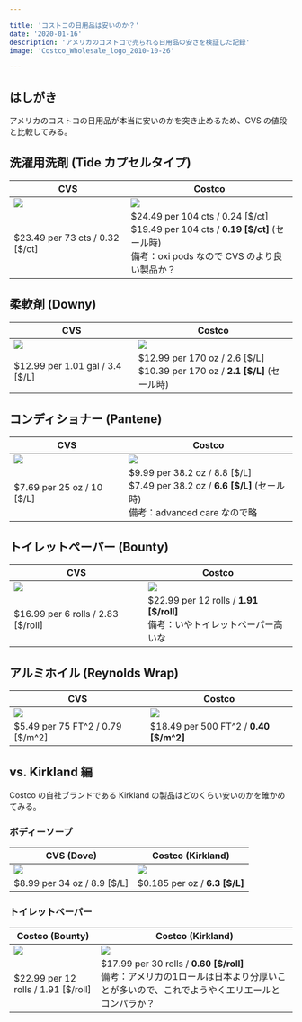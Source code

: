 ```yaml
---

title: 'コストコの日用品は安いのか？'
date: '2020-01-16'
description: 'アメリカのコストコで売られる日用品の安さを検証した記録'
image: 'Costco_Wholesale_logo_2010-10-26'

---
```


## はしがき

アメリカのコストコの日用品が本当に安いのかを突き止めるため、CVS の値段と比較してみる。

## 洗濯用洗剤 (Tide カプセルタイプ)

<div style="max-width:100%">

| CVS                                                                               | Costco                                                                               |
| --------------------------------------------------------------------------------- | ------------------------------------------------------------------------------------ |
| <img src="https://dl.dropboxusercontent.com/s/hy1ajv859ex04n7/CVS-Tide.jpg?dl=0" style="max-width:100%"> | <img src="https://dl.dropboxusercontent.com/s/s6adv6fw452g8bb/Costco-Tide.jpg?dl=0" style="max-width:100%"> |
| \$23.49 per 73 cts / 0.32 [\$/ct] | \$24.49 per 104 cts / 0.24 [\$/ct] <br> \$19.49 per 104 cts / **0.19 [\$/ct]** (セール時) <br> 備考：oxi pods なので CVS のより良い製品か？ |

</div>

## 柔軟剤 (Downy)

| CVS                                                                               | Costco                                                                               |
| --------------------------------------------------------------------------------- | ------------------------------------------------------------------------------------ |
| <img src="https://dl.dropboxusercontent.com/s/tiegdnblh8cwscn/CVS-Downy.jpg?dl=0" style="max-width:100%"> | <img src="https://dl.dropboxusercontent.com/s/kvbgwrpj6nre5y3/Costco-Downy.jpg?dl=0" style="max-width:100%"> |
| \$12.99 per 1.01 gal / 3.4 [\$/L] | \$12.99 per 170 oz / 2.6 [\$/L] <br> \$10.39 per 170 oz / **2.1 [\$/L]** (セール時) |

## コンディショナー (Pantene)

| CVS                                                                               | Costco                                                                               |
| --------------------------------------------------------------------------------- | ------------------------------------------------------------------------------------ |
| <img src="https://dl.dropboxusercontent.com/s/d4o0lmjjmhpt0e5/CVS-Pantene.jpg?dl=0" style="max-width:100%"> | <img src="https://dl.dropboxusercontent.com/s/za8mpihyxboaq8x/Costco-Pantene.jpg?dl=0" style="max-width:100%"> |
| \$7.69 per 25 oz / 10 [\$/L] | \$9.99 per 38.2 oz / 8.8 [\$/L] <br> \$7.49 per 38.2 oz / **6.6 [\$/L]** (セール時) <br> 備考：advanced care なので略 |

## トイレットペーパー (Bounty)

| CVS                                                                               | Costco                                                                               |
| --------------------------------------------------------------------------------- | ------------------------------------------------------------------------------------ |
| <img src="https://dl.dropboxusercontent.com/s/5j9ioqtsboa7lrm/CVS-Bounty.jpg?dl=0" style="max-width:100%"> | <img src="https://dl.dropboxusercontent.com/s/j4963jgtlahgztc/Costco-Bounty.jpg?dl=0" style="max-width:100%"> |
| \$16.99 per 6 rolls / 2.83 [\$/roll] | \$22.99 per 12 rolls / **1.91 [\$/roll]** <br> 備考：いやトイレットペーパー高いな |

## アルミホイル (Reynolds Wrap)

| CVS                                                                               | Costco                                                                               |
| --------------------------------------------------------------------------------- | ------------------------------------------------------------------------------------ |
| <img src="https://dl.dropboxusercontent.com/s/ckkrx3t779qhzhn/CVS-ReynoldsWrap.jpg?dl=0" style="max-width:100%"> | <img src="https://dl.dropboxusercontent.com/s/ns8h4xfnb1m9n91/Costco-ReynoldsWrap.jpg?dl=0" style="max-width:100%"> |
| \$5.49 per 75 FT^2 / 0.79 [\$/m^2] | \$18.49 per 500 FT^2 / **0.40 [\$/m^2]** |

## vs. Kirkland 編

Costco の自社ブランドである Kirkland の製品はどのくらい安いのかを確かめてみる。

### ボディーソープ

| CVS (Dove)                                                                              | Costco (Kirkland)                                                                              |
| --------------------------------------------------------------------------------- | ------------------------------------------------------------------------------------ |
| <img src="https://dl.dropboxusercontent.com/s/h160jt248n3oi1a/CVS-Dove.jpg?dl=0" style="max-width:100%"> | <img src="https://dl.dropboxusercontent.com/s/dhplljjtzqj38zg/Costco-Bodywash.jpg?dl=0" style="max-width:100%"> |
| \$8.99 per 34 oz / 8.9 [\$/L] | \$0.185 per oz / **6.3 [\$/L]** |

### トイレットペーパー

| Costco (Bounty)                                                                               | Costco (Kirkland)                                                                              |
| --------------------------------------------------------------------------------- | ------------------------------------------------------------------------------------ |
| <img src="https://dl.dropboxusercontent.com/s/j4963jgtlahgztc/Costco-Bounty.jpg?dl=0" style="max-width:100%"> | <img src="https://dl.dropboxusercontent.com/s/mavfqpg6lh4qlqa/Costco-BathTissue.jpg?dl=0" style="max-width:100%"> |
| \$22.99 per 12 rolls / 1.91 [\$/roll] | \$17.99 per 30 rolls / **0.60 [\$/roll]** <br> 備考：アメリカの1ロールは日本より分厚いことが多いので、これでようやくエリエールとコンパラか？ |

